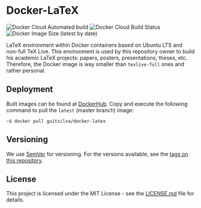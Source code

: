 # Docker-LaTeX

![Docker Cloud Automated build](https://img.shields.io/docker/cloud/automated/guitsilva/docker-latex)
![Docker Cloud Build Status](https://img.shields.io/docker/cloud/build/guitsilva/docker-latex)
![Docker Image Size (latest by date)](https://img.shields.io/docker/image-size/guitsilva/docker-latex)

LaTeX environment within Docker containers based on Ubuntu LTS and non-full TeX Live. This environment is used by this repository owner to build his academic LaTeX projects: papers, posters, presentations, theses, etc. Therefore, the Docker image is way smaller than `texlive-full` ones and rather personal.

## Deployment

Built images can be found at [DockerHub](https://hub.docker.com/r/guitsilva/docker-latex). Copy and execute the following command to pull the `latest` (master branch) image:

    ~$ docker pull guitsilva/docker-latex

## Versioning

We use [SemVer](semver.org) for versioning. For the versions available, see the [tags on this repository](https://github.com/guitsilva/docker-latex/tags).

## License

This project is licensed under the MIT License - see the [LICENSE.md](https://github.com/guitsilva/docker-latex/blob/master/LICENSE) file for details.